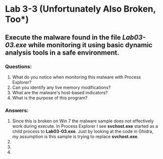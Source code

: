 # Lab 3-3 (Unfortunately Also Broken, Too*)

## Execute the malware found in the file *Lab03-03.exe* while monitoring it using basic dynamic analysis tools in a safe environment.

### Questions:
1. What do you notice when monitoring this malware with Process Explorer?
2. Can you identify any live memory modifications?
3. What are the malware's host-based indicators?
4. What is the purpose of this program?

### Answers:

1. Since this is broken on Win 7 the malware sample does not effectively work during execute. In Process Explorer I see **svchost.exe** started as a child process to **Lab03-03.exe**. Just by looking at the code in Ghidra, my assumption is this sample is trying to replace **svchost.exe**.
2. 
3. 
4. 
